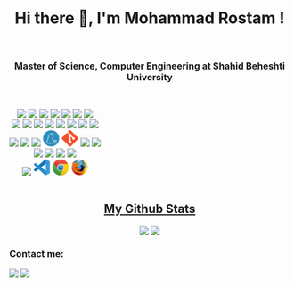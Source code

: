 <!--
**MohammadRostami71/MohammadRostami71** is a ✨ _special_ ✨ repository because its `README.md` (this file) appears on your GitHub profile.

Here are some ideas to get you started:

- 🔭 I’m currently working on ...
- 🌱 I’m currently learning ...
- 👯 I’m looking to collaborate on ...
- 🤔 I’m looking for help with ...
- 💬 Ask me about ...
- 📫 How to reach me: ...
- 😄 Pronouns: ...
- ⚡ Fun fact: ...
-->

<h1 align="center">Hi there 👋, I'm Mohammad Rostam !</h1>
<p align="center">
<br>
</p>
<h3 align="center">Master of Science, Computer Engineering at Shahid Beheshti University</h3>
<br/>
<p style="display: inline-block;" align="center">
<img width="30px" src="https://cdn.jsdelivr.net/gh/devicons/devicon/icons/html5/html5-original.svg" /> 
<img width="30px" src="https://cdn.jsdelivr.net/gh/devicons/devicon/icons/css3/css3-plain.svg" /> 
<img width="30px" src="https://cdn.jsdelivr.net/gh/devicons/devicon/icons/tailwindcss/tailwindcss-plain.svg" />
<img width="30px" src="https://cdn.jsdelivr.net/gh/devicons/devicon/icons/bootstrap/bootstrap-original.svg" />
<img width="30px" src="https://cdn.jsdelivr.net/gh/devicons/devicon/icons/materialui/materialui-original.svg" />
<img width="30px" src="https://cdn.jsdelivr.net/gh/devicons/devicon/icons/vuetify/vuetify-original.svg" />
<img width="30px" src="https://cdn.jsdelivr.net/gh/devicons/devicon/icons/sass/sass-original.svg" /> 
<br/>
<img width="30px" src="https://cdn.jsdelivr.net/gh/devicons/devicon/icons/typescript/typescript-original.svg" />
<img width="30px" src="https://cdn.jsdelivr.net/gh/devicons/devicon/icons/javascript/javascript-original.svg" />
<img width="30px" src="https://cdn.jsdelivr.net/gh/devicons/devicon/icons/react/react-original.svg" />
<img width="30px" src="https://cdn.jsdelivr.net/gh/devicons/devicon/icons/nextjs/nextjs-original.svg" />
<img width="30px" src="https://cdn.jsdelivr.net/gh/devicons/devicon/icons/vuejs/vuejs-original.svg" />
<img width="30px" src="https://cdn.jsdelivr.net/gh/devicons/devicon/icons/nuxtjs/nuxtjs-original.svg" />
<img width="30px" src="https://cdn.jsdelivr.net/gh/devicons/devicon/icons/redux/redux-original.svg" />
<img width="30px" src="https://cdn.jsdelivr.net/gh/devicons/devicon/icons/jest/jest-plain.svg" />
<br/>
<img width="30px" src="https://cdn.jsdelivr.net/gh/devicons/devicon/icons/babel/babel-original.svg" />
<img width="30px" src="https://cdn.jsdelivr.net/gh/devicons/devicon/icons/webpack/webpack-original.svg" />
<img width="30px" src="https://cdn.jsdelivr.net/gh/devicons/devicon/icons/npm/npm-original-wordmark.svg" />
<img width="30px" src="https://github.com/devicons/devicon/blob/v2.15.1/icons/yarn/yarn-original.svg" />
<img width="30px" src="https://github.com/devicons/devicon/blob/v2.15.1/icons/git/git-original.svg" />
<img width="30px" src="https://cdn.jsdelivr.net/gh/devicons/devicon/icons/gitlab/gitlab-original.svg" />
<img width="30px" src="https://cdn.jsdelivr.net/gh/devicons/devicon/icons/github/github-original.svg" />

<br/>

<img width="30px" src="https://cdn.jsdelivr.net/gh/devicons/devicon/icons/python/python-plain.svg" />
<img width="30px" src="https://cdn.jsdelivr.net/gh/devicons/devicon/icons/linux/linux-original.svg" />
<img width="30px" src="https://cdn.jsdelivr.net/gh/devicons/devicon/icons/ubuntu/ubuntu-plain-wordmark.svg" />
<img width="30px" src="https://cdn.jsdelivr.net/gh/devicons/devicon/icons/windows8/windows8-original.svg" />
<br/>
<img width="30px" src="https://cdn.jsdelivr.net/gh/devicons/devicon/icons/jetbrains/jetbrains-plain.svg" />
<img width="30px" src="https://github.com/devicons/devicon/blob/v2.15.1/icons/vscode/vscode-original.svg" />
<img width="30px" src="https://github.com/devicons/devicon/blob/v2.15.1/icons/chrome/chrome-original.svg" />
<img width="30px" src="https://github.com/devicons/devicon/blob/v2.15.1/icons/firefox/firefox-original.svg" />


<h2 align="center"><u>My Github Stats</u></h2>
<p align="center">
<img align="center" src="https://github-readme-stats.vercel.app/api/top-langs/?username=MohammadRostami71&layout=compact&bg_color=0,73FA79,73FDFF,7A81FF&theme=graywhite&langs_count=10&exclude_repo=kasweb">
<img align="center" src="https://github-readme-stats.vercel.app/api?username=MohammadRostami71&count_private=true&show_icons=trueline_height=21&bg_color=0,EC6C6C,FFD479,FFFC79,73FA79&theme=graywhite">		
</p>

### Contact me:
<a href="https://github.com/MohammadRostami71" target="_blank"><img src="https://img.shields.io/badge/Github-Mohammad Rostami-green?style=for-the-badge&logo=github"></a>
<a href="mailto:mohammad.rostami13@gmail.com" target="_blank"><img src="https://img.shields.io/badge/Email-mohammad.rostami13@gmail@gmail.com-teal?style=for-the-badge&logo=gmail"></a>

</p>
